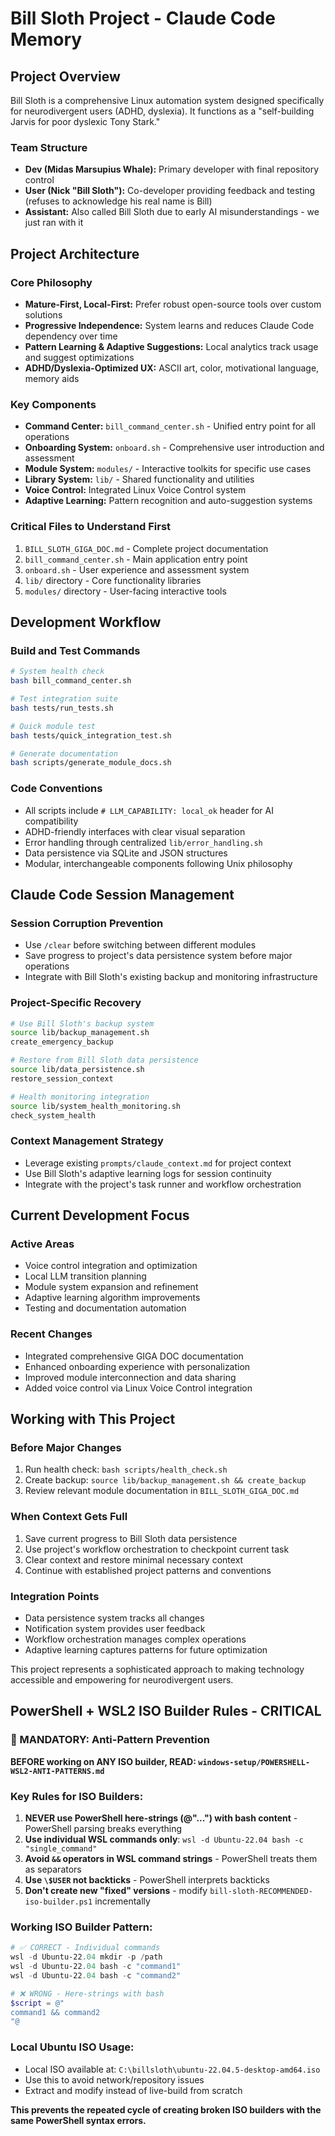 # Bill Sloth Project - Claude Code Memory

## Project Overview
Bill Sloth is a comprehensive Linux automation system designed specifically for neurodivergent users (ADHD, dyslexia). It functions as a "self-building Jarvis for poor dyslexic Tony Stark."

### Team Structure
- **Dev (Midas Marsupius Whale):** Primary developer with final repository control
- **User (Nick "Bill Sloth"):** Co-developer providing feedback and testing (refuses to acknowledge his real name is Bill)  
- **Assistant:** Also called Bill Sloth due to early AI misunderstandings - we just ran with it

## Project Architecture

### Core Philosophy
- **Mature-First, Local-First:** Prefer robust open-source tools over custom solutions
- **Progressive Independence:** System learns and reduces Claude Code dependency over time
- **Pattern Learning & Adaptive Suggestions:** Local analytics track usage and suggest optimizations
- **ADHD/Dyslexia-Optimized UX:** ASCII art, color, motivational language, memory aids

### Key Components
- **Command Center:** `bill_command_center.sh` - Unified entry point for all operations
- **Onboarding System:** `onboard.sh` - Comprehensive user introduction and assessment
- **Module System:** `modules/` - Interactive toolkits for specific use cases
- **Library System:** `lib/` - Shared functionality and utilities
- **Voice Control:** Integrated Linux Voice Control system
- **Adaptive Learning:** Pattern recognition and auto-suggestion systems

### Critical Files to Understand First
1. `BILL_SLOTH_GIGA_DOC.md` - Complete project documentation
2. `bill_command_center.sh` - Main application entry point
3. `onboard.sh` - User experience and assessment system
4. `lib/` directory - Core functionality libraries
5. `modules/` directory - User-facing interactive tools

## Development Workflow

### Build and Test Commands
```bash
# System health check
bash bill_command_center.sh

# Test integration suite
bash tests/run_tests.sh

# Quick module test
bash tests/quick_integration_test.sh

# Generate documentation
bash scripts/generate_module_docs.sh
```

### Code Conventions
- All scripts include `# LLM_CAPABILITY: local_ok` header for AI compatibility
- ADHD-friendly interfaces with clear visual separation
- Error handling through centralized `lib/error_handling.sh`
- Data persistence via SQLite and JSON structures
- Modular, interchangeable components following Unix philosophy

## Claude Code Session Management

### Session Corruption Prevention
- Use `/clear` before switching between different modules
- Save progress to project's data persistence system before major operations
- Integrate with Bill Sloth's existing backup and monitoring infrastructure

### Project-Specific Recovery
```bash
# Use Bill Sloth's backup system
source lib/backup_management.sh
create_emergency_backup

# Restore from Bill Sloth data persistence
source lib/data_persistence.sh  
restore_session_context

# Health monitoring integration
source lib/system_health_monitoring.sh
check_system_health
```

### Context Management Strategy
- Leverage existing `prompts/claude_context.md` for project context
- Use Bill Sloth's adaptive learning logs for session continuity
- Integrate with the project's task runner and workflow orchestration

## Current Development Focus

### Active Areas
- Voice control integration and optimization
- Local LLM transition planning
- Module system expansion and refinement
- Adaptive learning algorithm improvements
- Testing and documentation automation

### Recent Changes
- Integrated comprehensive GIGA DOC documentation
- Enhanced onboarding experience with personalization
- Improved module interconnection and data sharing
- Added voice control via Linux Voice Control integration

## Working with This Project

### Before Major Changes
1. Run health check: `bash scripts/health_check.sh`
2. Create backup: `source lib/backup_management.sh && create_backup`
3. Review relevant module documentation in `BILL_SLOTH_GIGA_DOC.md`

### When Context Gets Full
1. Save current progress to Bill Sloth data persistence
2. Use project's workflow orchestration to checkpoint current task
3. Clear context and restore minimal necessary context
4. Continue with established project patterns and conventions

### Integration Points
- Data persistence system tracks all changes
- Notification system provides user feedback
- Workflow orchestration manages complex operations  
- Adaptive learning captures patterns for future optimization

This project represents a sophisticated approach to making technology accessible and empowering for neurodivergent users.

## PowerShell + WSL2 ISO Builder Rules - CRITICAL

### 🚨 MANDATORY: Anti-Pattern Prevention
**BEFORE working on ANY ISO builder, READ: `windows-setup/POWERSHELL-WSL2-ANTI-PATTERNS.md`**

### Key Rules for ISO Builders:
1. **NEVER use PowerShell here-strings (@"...") with bash content** - PowerShell parsing breaks everything
2. **Use individual WSL commands only**: `wsl -d Ubuntu-22.04 bash -c "single_command"`
3. **Avoid `&&` operators in WSL command strings** - PowerShell treats them as separators
4. **Use `\$USER` not backticks** - PowerShell interprets backticks
5. **Don't create new "fixed" versions** - modify `bill-sloth-RECOMMENDED-iso-builder.ps1` incrementally

### Working ISO Builder Pattern:
```powershell
# ✅ CORRECT - Individual commands
wsl -d Ubuntu-22.04 mkdir -p /path
wsl -d Ubuntu-22.04 bash -c "command1"
wsl -d Ubuntu-22.04 bash -c "command2"

# ❌ WRONG - Here-strings with bash
$script = @"
command1 && command2
"@
```

### Local Ubuntu ISO Usage:
- Local ISO available at: `C:\billsloth\ubuntu-22.04.5-desktop-amd64.iso`
- Use this to avoid network/repository issues
- Extract and modify instead of live-build from scratch

**This prevents the repeated cycle of creating broken ISO builders with the same PowerShell syntax errors.**